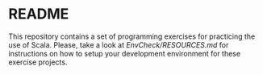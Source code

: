 README
======

This repository contains a set of programming exercises for practicing the use of Scala.
Please, take a look at _EnvCheck/RESOURCES.md_ for instructions on how to setup your
development environment for these exercise projects.
